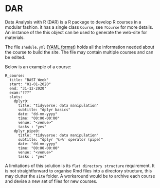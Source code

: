 # DAR

Data Analysis with R (DAR) is a R package to develop R courses in a modular fashion. it has a single class `Course`, see  `?Course` for more details. An instance of the this object can be used to generate the web-site for materials. 

The file `shedule.yml` ([YAML format](https://en.wikipedia.org/wiki/YAML)) holds all the information needed about the course to build the site. The file may contain multiple courses and can be edited.

Below is an example of a course: 

```code
R_course:
  title: "BAST Week"
  start: "01-01-2020"   
  end: "31-12-2020"
  exam:"???"
  slots:
    dplyr0:
      title: "tidyverse: data manipulation" 
      subtitle: "dplyr basics"
      date: "dd-mm-yyyy"
      time: "00:00-00:00"
      venue: "<venue>"
      tasks : "yes"      
    dplyr_pipe0:
      title: "tidyverse: data manipulation"
      subtitle: "dplyr '%>%' operator (pipe)"
      date: "dd-mm-yyyy"
      time: "00:00-00:00"
      venue: "<venue>"
      tasks : "yes"  
```


A limitations of this solution is its `flat directory structure` requirement. It is not straightforward to organise Rmd files into a directory structure, this may clutter the `site` folder. A workaround would be to archive each course and devise a new set of files for new courses. 








